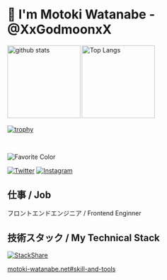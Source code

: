 # 👋 I'm Motoki Watanabe - @XxGodmoonxX

<div align="left"> 
  <img alt="github stats" height="164.5px" src="https://github-readme-stats.vercel.app/api?username=XxGodmoonxX&count_private=true&show_icons=true&theme=tokyonight" />
  <img alt="Top Langs" height="164.5px" src="https://github-readme-stats.vercel.app/api/top-langs/?username=XxGodmoonxX&layout=compact&theme=tokyonight&hide=c,asp,objective-c,makefile,c%2B%2B,objective-c%2B%2B,c%23,shaderlab" />
</div>

[![trophy](https://github-profile-trophy.vercel.app/?username=XxGodmoonxX&column=7&theme=tokyonight)](https://github.com/ryo-ma/github-profile-trophy)

<!-- ![](http://github-profile-summary-cards.vercel.app/api/cards/profile-details?username=XxGodmoonxX&theme=tokyonight) -->
<!-- ![](http://github-profile-summary-cards.vercel.app/api/cards/repos-per-language?username=XxGodmoonxX&theme=tokyonight) -->
<!-- ![](http://github-profile-summary-cards.vercel.app/api/cards/most-commit-language?username=XxGodmoonxX&theme=tokyonight) -->
<!-- ![](http://github-profile-summary-cards.vercel.app/api/cards/stats?username=XxGodmoonxX&theme=tokyonight) -->
<!-- ![](http://github-profile-summary-cards.vercel.app/api/cards/productive-time?username=XxGodmoonxX&theme=tokyonight&utcOffset=9) -->

<br>

![Favorite Color](https://img.shields.io/badge/Favorite%20Color-Loyal%20Blue%20%234169e1-4169e1)

[![Twitter](https://img.shields.io/twitter/follow/XxGodmoonxX?style=social)](https://twitter.com/XxGodmoonxX)
[![Instagram](https://img.shields.io/badge/Instagram-%40xxgodmoonxx-%23C13584)](https://www.instagram.com/xxgodmoonxx/)

## 仕事 / Job
フロントエンドエンジニア / Frontend Enginner

## 技術スタック / My Technical Stack

[![StackShare](http://img.shields.io/badge/tech-stack-0690fa.svg?style=flat)](https://stackshare.io/XxGodmoonxX/my-stack)

[motoki-watanabe.net#skill-and-tools](https://motokiwatanabe.notion.site/motokiwatanabe/Motoki-Watanabe-70212745c77a483fa3a96b7c6217d801#bc9012b2de6b421e8418bd564de135bd)

<!-- ### 仕事 / Production

#### 言語 / Languages

- HTML
  - ejs
  - pug
- CSS
  - Sass
- JavaScript
- TypeScript

#### フレームワーク・ライブラリ / Frameworks and libraries

- CSS
  - styled-components
  - emotion
  - MUI
- React
- Next.js

#### その他 / Others

- gulp
- webpack
- GraphQL
- REST
- Adobe Photoshop (viewing only or simple editing only)
- Adobe Illustrator (viewing only or simple editing only)
- Adobe XD (viewing only or simple editing only)
- Sketch (viewing only or simple editing only)
- Figma (viewing only or simple editing only)

### 大学時代の研究で使用 / Used in research in university

- Processing(Java)
- openFrameworks(C++)
- Unity(C#)
- Arduino -->
